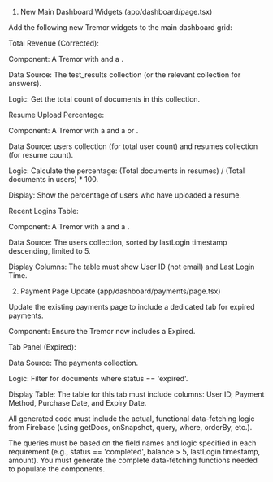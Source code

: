 1. New Main Dashboard Widgets (app/dashboard/page.tsx)

Add the following new Tremor widgets to the main dashboard grid:

Total Revenue (Corrected):

Component: A Tremor <Card> with <Title> and <Metric>.

Data Source: The payments collection.

Logic: It must sum the amount field only from documents where the status is 'completed' (or 'success').

Display: The <Metric> must be formatted as Indonesian Rupiah (IDR), e.g., "Rp 15.000.000".

Total Generated Answers:

Component: A Tremor <Card> with <Title>Total Answers Generated</Title> and a <Metric>.

Data Source: The test_results collection (or the relevant collection for answers).

Logic: Get the total count of documents in this collection.

Resume Upload Percentage:

Component: A Tremor <Card> with a <Title>Resume Adoption</Title> and a <DonutChart> or <ProgressBar>.

Data Source: users collection (for total user count) and resumes collection (for resume count).

Logic: Calculate the percentage: (Total documents in resumes) / (Total documents in users) * 100.

Display: Show the percentage of users who have uploaded a resume.

Recent Logins Table:

Component: A Tremor <Card> with a <Title>Recent Logins</Title> and a <Table>.

Data Source: The users collection, sorted by lastLogin timestamp descending, limited to 5.

Display Columns: The table must show User ID (not email) and Last Login Time.

2. Payment Page Update (app/dashboard/payments/page.tsx)

Update the existing payments page to include a dedicated tab for expired payments.

Component: Ensure the Tremor <TabGroup> now includes a <Tab>Expired</Tab>.

Tab Panel (Expired):

Data Source: The payments collection.

Logic: Filter for documents where status == 'expired'.

Display Table: The table for this tab must include columns: User ID, Payment Method, Purchase Date, and Expiry Date.


All generated code must include the actual, functional data-fetching logic from Firebase (using getDocs, onSnapshot, query, where, orderBy, etc.).

The queries must be based on the field names and logic specified in each requirement (e.g., status == 'completed', balance > 5, lastLogin timestamp, amount). You must generate the complete data-fetching functions needed to populate the components.